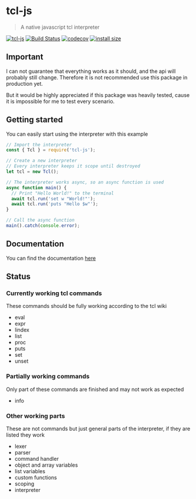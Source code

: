 # tcl-js

> A native javascript tcl interpreter

[![tcl-js](https://img.shields.io/npm/v/tcl-js.svg?style=flat&color)](https://www.npmjs.com/package/tcl-js)
[![Build Status](https://travis-ci.org/rubikscraft/tcl-js.svg?branch=master&style=flat)](https://travis-ci.org/rubikscraft/tcl-js)
[![codecov](https://codecov.io/gh/rubikscraft/tcl-js/branch/master/graph/badge.svg)](https://codecov.io/gh/rubikscraft/tcl-js)
[![install size](https://packagephobia.now.sh/badge?p=tcl-js&style=flat)](https://packagephobia.now.sh/result?p=tcl-js)

## Important

I can not guarantee that everything works as it should, and the api will probably still change.
Therefore it is not recommended use this package in production yet.

But it would be highly appreciated if this package was heavily tested, cause it is impossible for me to test every scenario.

## Getting started

You can easily start using the interpreter with this example

```js
// Import the interpreter
const { Tcl } = require('tcl-js');

// Create a new interpreter
// Every interpreter keeps it scope until destroyed
let tcl = new Tcl();

// The interpreter works async, so an async function is used
async function main() {
  // Print "Hello World!" to the terminal
  await tcl.run('set w "World!"');
  await tcl.run('puts "Hello $w"');
}

// Call the async function
main().catch(console.error);
```

## Documentation

You can find the documentation [here](https://htmlpreview.github.io/?https://github.com/rubikscraft/tcl-js/blob/master/docs/index.html)

## Status

### Currently working tcl commands

These commands should be fully working according to the tcl wiki

- eval
- expr
- lindex
- list
- proc
- puts
- set
- unset

### Partially working commands

Only part of these commands are finished and may not work as expected

- info

### Other working parts

These are not commands but just general parts of the interpreter, if they are listed they work

- lexer
- parser
- command handler
- object and array variables
- list variables
- custom functions
- scoping
- interpreter
